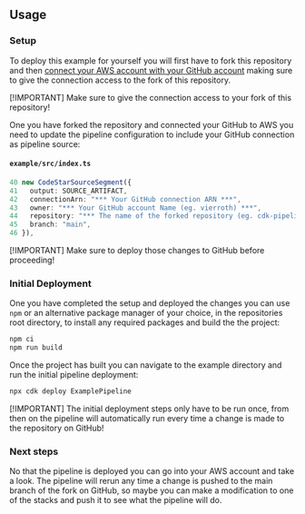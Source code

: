 ## Usage

### Setup

To deploy this example for yourself you will first have to fork this repository and then [connect your AWS account with your GitHub account](https://docs.aws.amazon.com/codepipeline/latest/userguide/connections-github.html) making sure to give the connection access to the fork of this repository.

[!IMPORTANT]
Make sure to give the connection access to your fork of this repository!

One you have forked the repository and connected your GitHub to AWS you need to update the pipeline configuration to include your GitHub connection as pipeline source:

#### `example/src/index.ts`

```typescript
40 new CodeStarSourceSegment({
41   output: SOURCE_ARTIFACT,
42   connectionArn: "*** Your GitHub connection ARN ***",
43   owner: "*** Your GitHub account Name (eg. vierroth) ***",
44   repository: "*** The name of the forked repository (eg. cdk-pipeline) ***",
45   branch: "main",
46 }),
```

[!IMPORTANT]
Make sure to deploy those changes to GitHub before proceeding!

### Initial Deployment

One you have completed the setup and deployed the changes you can use `npm` or an alternative package manager of your choice, in the repositories root directory, to install any required packages and build the the project:

```bash
npm ci
npm run build
```

Once the project has built you can navigate to the example directory and run the initial pipeline deployment:

```bash
npx cdk deploy ExamplePipeline
```

[!IMPORTANT]
The initial deployment steps only have to be run once, from then on the pipeline will automatically run every time a change is made to the repository on GitHub!

### Next steps

No that the pipeline is deployed you can go into your AWS account and take a look. The pipeline will rerun any time a change is pushed to the main branch of the fork on GitHub, so maybe you can make a modification to one of the stacks and push it to see what the pipeline will do.
